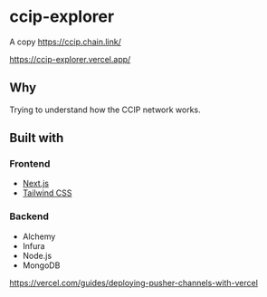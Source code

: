 # ccip-explorer
A copy https://ccip.chain.link/

https://ccip-explorer.vercel.app/

## Why
Trying to understand how the CCIP network works.



## Built with
### Frontend
* [Next.js](https://nextjs.org/)
* [Tailwind CSS](https://tailwindcss.com/)

### Backend
* Alchemy
* Infura
* Node.js
* MongoDB


https://vercel.com/guides/deploying-pusher-channels-with-vercel
